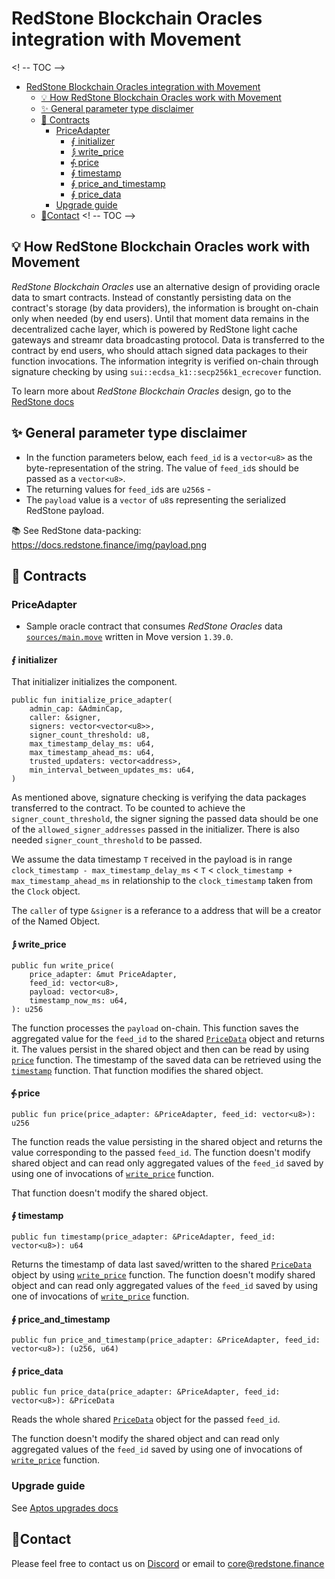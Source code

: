 # RedStone Blockchain Oracles integration with Movement

<! -- TOC -->
* [RedStone Blockchain Oracles integration with Movement](#redstone-blockchain-oracles-integration-with-movement)
  * [💡 How RedStone Blockchain Oracles work with Movement](#-how-redstone-blockchain-oracles-work-with-movement)
  * [✨ General parameter type disclaimer](#-general-parameter-type-disclaimer)
  * [📄 Contracts](#-contracts)
    * [PriceAdapter](#priceadapter)
      * [⨐ initializer](#-initializer)
      * [⨒ write_price](#-write_price)
      * [⨗ price](#-price)
      * [∮ timestamp](#-timestamp)
      * [∮ price_and_timestamp](#-price_and_timestamp)
      * [∮ price_data](#-price_data)
    * [Upgrade guide](#upgrade-guide)
  * [🙋‍Contact](#contact)
<! -- TOC -->

## 💡 How RedStone Blockchain Oracles work with Movement

_RedStone Blockchain Oracles_ use an alternative design of providing oracle data to smart contracts. Instead of constantly
persisting data on the contract's storage (by data providers), the information is brought on-chain only when needed
(by end users).
Until that moment data remains in the decentralized cache layer, which is powered by RedStone light cache gateways and
streamr data broadcasting protocol. Data is transferred to the contract by end users, who should attach signed data
packages to their function invocations. The information integrity is verified on-chain through signature checking
by using `sui::ecdsa_k1::secp256k1_ecrecover` function.

To learn more about _RedStone Blockchain Oracles_ design, go to
the [RedStone docs](https://docs.redstone.finance/docs/introduction)

## ✨ General parameter type disclaimer

* In the function parameters below, each `feed_id` is a `vector<u8>` as the byte-representation of the string.
  The value of `feed_id`s should be passed as a `vector<u8>`.
* The returning values for `feed_id`s are `u256`s -
* The `payload` value is a `vector` of `u8`s representing the serialized RedStone payload.

📚 See RedStone data-packing: https://docs.redstone.finance/img/payload.png

## 📄 Contracts

### PriceAdapter

- Sample oracle contract that consumes _RedStone Oracles_ data [`sources/main.move`](sources/main.move) written in Move
  version `1.39.0`.

#### ⨐ initializer

That initializer initializes the component.

```move
public fun initialize_price_adapter(
    admin_cap: &AdminCap,
    caller: &signer,
    signers: vector<vector<u8>>,
    signer_count_threshold: u8,
    max_timestamp_delay_ms: u64,
    max_timestamp_ahead_ms: u64,
    trusted_updaters: vector<address>,
    min_interval_between_updates_ms: u64,
)
```
As mentioned above, signature checking is verifying the data packages transferred to the contract.
To be counted to achieve the `signer_count_threshold`, the signer signing the passed data
should be one of the `allowed_signer_addresses` passed in the initializer.
There is also needed `signer_count_threshold` to be passed.

We assume the data timestamp `T` received in the payload is in range
`clock_timestamp - max_timestamp_delay_ms` < `T` <  `clock_timestamp + max_timestamp_ahead_ms`
in relationship to the  `clock_timestamp` taken from the `Clock` object.

The `caller` of type `&signer` is a referance to a address that will be a creator of the Named Object.


#### ⨒ write_price

```move
public fun write_price(
    price_adapter: &mut PriceAdapter,
    feed_id: vector<u8>,
    payload: vector<u8>,
    timestamp_now_ms: u64,
): u256
```
The function processes the `payload` on-chain.
This function saves the aggregated value for the `feed_id`
to the  shared [`PriceData`](./sources/price_data.move) object and returns it.
The values persist in the shared object and then can be read by using [`price`](#-price) function.
The timestamp of the saved data can be retrieved using the [`timestamp`](#-timestamp) function.
That function modifies the shared object.

#### ⨗ price

```move
public fun price(price_adapter: &PriceAdapter, feed_id: vector<u8>): u256 
```

The function reads the value persisting in the shared object and returns the value corresponding to the
passed `feed_id`.
The function doesn't modify shared object and can read only aggregated values of the `feed_id` saved by
using one of invocations of [`write_price`](#-write_price) function.

That function doesn't modify the shared object.

#### ∮ timestamp

```move
public fun timestamp(price_adapter: &PriceAdapter, feed_id: vector<u8>): u64
```

Returns the timestamp of data last saved/written to the shared [`PriceData`](./sources/price_data.move) object by using [`write_price`](#-write_price) function.
The function doesn't modify shared object and can read only aggregated values of the `feed_id` saved by
using one of invocations of [`write_price`](#-write_price) function.

#### ∮ price_and_timestamp

```move
public fun price_and_timestamp(price_adapter: &PriceAdapter, feed_id: vector<u8>): (u256, u64) 
```

#### ∮ price_data

```move
public fun price_data(price_adapter: &PriceAdapter, feed_id: vector<u8>): &PriceData
```

Reads the whole shared [`PriceData`](./sources/price_data.move) object for the passed `feed_id`.

The function doesn't modify the shared object and can read only aggregated values of the `feed_id` saved by
using one of invocations of [`write_price`](#-write_price) function.

### Upgrade guide

See [Aptos upgrades docs](https://aptos.dev/en/build/smart-contracts/book/package-upgrades)

## 🙋‍Contact

Please feel free to contact us on [Discord](https://redstone.finance/discord) or email to core@redstone.finance
